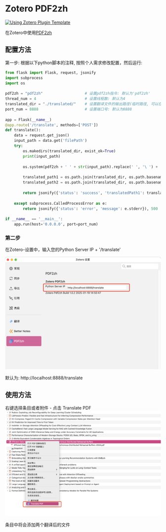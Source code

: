 # Zotero PDF2zh

[![Using Zotero Plugin Template](https://img.shields.io/badge/Using-Zotero%20Plugin%20Template-blue?style=flat-square&logo=github)](https://github.com/windingwind/zotero-plugin-template)

在Zotero中使用[PDF2zh](https://github.com/Byaidu/PDFMathTranslate)

## 配置方法

第一步:
根据以下python脚本的注释, 按照个人需求修改配置，然后运行:

```python
from flask import Flask, request, jsonify
import subprocess
import os

pdf2zh = "pdf2zh"                   # 设置pdf2zh指令: 默认为'pdf2zh'
thread_num = 4                      # 设置线程数: 默认为4
translated_dir = "./translated/"    # 设置翻译文件的输出路径(临时路径, 可以在翻译后删除)
port_num = 8888                     # 设置端口号: 默认为8888

app = Flask(__name__)
@app.route('/translate', methods=['POST'])
def translate():
    data = request.get_json()
    input_path = data.get('filePath')
    try:
        os.makedirs(translated_dir, exist_ok=True)
        print(input_path)

        os.system(pdf2zh + ' ' + str(input_path).replace(' ', '\ ') + ' --t ' + str(thread_num)+ ' --o ' + translated_dir) # 执行pdf2zh翻译

        translated_path1 = os.path.join(translated_dir, os.path.basename(input_path).replace('.pdf', '-mono.pdf'))
        translated_path2 = os.path.join(translated_dir, os.path.basename(input_path).replace('.pdf', '-dual.pdf'))

        return jsonify({'status': 'success', 'translatedPath1': translated_path1, 'translatedPath2': translated_path2}), 200

    except subprocess.CalledProcessError as e:
        return jsonify({'status': 'error', 'message': e.stderr}), 500

if __name__ == '__main__':
    app.run(host='0.0.0.0', port=port_num)

```

### 第二步

在Zotero-设置中，输入您的Python Server IP + '/translate'

![image2](./image2.png)

默认为: http://localhost:8888/translate

## 使用方法

右键选择条目或者附件 - 点击 Translate PDF ![image](./image.png)

条目中将会添加两个翻译后的文件
